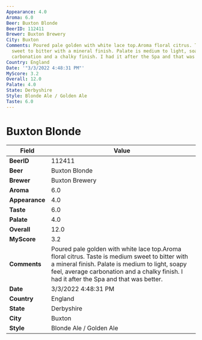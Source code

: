 ```yaml
---
Appearance: 4.0
Aroma: 6.0
Beer: Buxton Blonde
BeerID: 112411
Brewer: Buxton Brewery
City: Buxton
Comments: Poured pale golden with white lace top.Aroma floral citrus. Taste is medium
  sweet to bitter with a mineral finish. Palate is medium to light, soapy feel, average
  carbonation and a chalky finish. I had it after the Spa and that was better.
Country: England
Date: '"3/3/2022 4:48:31 PM"'
MyScore: 3.2
Overall: 12.0
Palate: 4.0
State: Derbyshire
Style: Blonde Ale / Golden Ale
Taste: 6.0
---
```


# Buxton Blonde

| Field         | Value |
|---------------|-------|
| **BeerID** | 112411 |
| **Beer** | Buxton Blonde |
| **Brewer** | Buxton Brewery |
| **Aroma** | 6.0 |
| **Appearance** | 4.0 |
| **Taste** | 6.0 |
| **Palate** | 4.0 |
| **Overall** | 12.0 |
| **MyScore** | 3.2 |
| **Comments** | Poured pale golden with white lace top.Aroma floral citrus. Taste is medium sweet to bitter with a mineral finish. Palate is medium to light, soapy feel, average carbonation and a chalky finish. I had it after the Spa and that was better. |
| **Date** | 3/3/2022 4:48:31 PM |
| **Country** | England |
| **State** | Derbyshire |
| **City** | Buxton |
| **Style** | Blonde Ale / Golden Ale |
